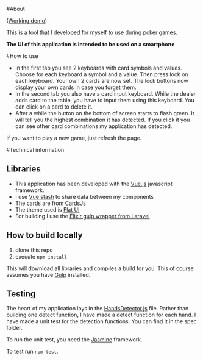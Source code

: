 #About

([Working demo](https://stevenbraham.github.io/poker-hands-demo/))

This is a tool that I developed for myself to use during poker games. 

**The UI of this application is intended to be used on a smartphone**

#How to use

* In the first tab you see 2 keyboards with card symbols and values. Choose for each keyboard a symbol and a value. Then press lock on each keyboard. Your own 2 cards are now set. The lock buttons now display your own cards in case you forget them.
* In the second tab you also have a card input keyboard. While the dealer adds card to the table, you have to input them using this keyboard. You can click on a card to delete it. 
* After a while the button on the bottom of screen starts to flash green. It will tell you the highest combination it has detected. If you click it you can see other card combinations my application has detected.

If you want to play a new game, just refresh the page.

#Technical information

## Libraries
* This application has been developed with the [Vue.js](https://vuejs.org/) javascript framework.
* I use [Vue stash](https://github.com/cklmercer/vue-stash) to share data between my components
* The cards are from [CardsJs](https://github.com/richardschneider/cardsJS/)
* The theme used is [Flat UI](https://designmodo.github.io/Flat-UI/)
* For building I use the [Elixir gulp wrapper from Laravel](https://github.com/laravel/elixir)

## How to build locally

1. clone this repo
2. execute `npm install`

This will download all libraries and compiles a build for you. This of course assumes you have [Gulp](http://gulpjs.com/) installed.

## Testing

The heart of my application lays in the [HandsDetector.js](https://github.com/stevenbraham/poker-hands/blob/master/source/js/lib/HandsDetector.js) file. Rather than building one detect function, I have made a detect function for each hand. I have made a unit test for the detection functions. You can find it in the spec folder. 

To run the unit test, you need the [Jasmine](https://jasmine.github.io/) framework.

To test run `npm test`.